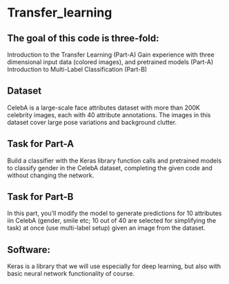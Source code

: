 # Transfer_learning

## The goal of this code is three-fold:

Introduction to the Transfer Learning (Part-A)
Gain experience with three dimensional input data (colored images), and pretrained models (Part-A)
Introduction to Multi-Label Classification (Part-B)

## Dataset
CelebA is a large-scale face attributes dataset with more than 200K celebrity images, each with 40 attribute annotations. The images in this dataset cover large pose variations and background clutter.

## Task for Part-A
Build a classifier with the Keras library function calls and pretrained models to classify gender in the CelebA dataset, completing the given code and without changing the network.

## Task for Part-B
In this part, you'll modify the model to generate predictions for 10 attributes iin CelebA (gender, smile etc; 10 out of 40 are selected for simplifying the task) at once (use multi-label setup) given an image from the dataset.

## Software:
Keras is a library that we will use especially for deep learning, but also with basic neural network functionality of course.

